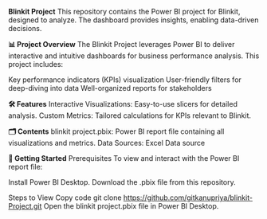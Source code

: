 **Blinkit Project**
This repository contains the Power BI project for Blinkit, designed to analyze. The dashboard provides insights, enabling data-driven decisions.

**📊 Project Overview**
The Blinkit Project leverages Power BI to deliver interactive and intuitive dashboards for business performance analysis. This project includes:

Key performance indicators (KPIs) visualization
User-friendly filters for deep-diving into data
Well-organized reports for stakeholders

**🛠️ Features**
Interactive Visualizations: Easy-to-use slicers for detailed analysis.
Custom Metrics: Tailored calculations for KPIs relevant to Blinkit.

**🗂️ Contents**
blinkit project.pbix: Power BI report file containing all visualizations and metrics.
Data Sources: Excel Data source

**🚀 Getting Started**
Prerequisites
To view and interact with the Power BI report file:

Install Power BI Desktop.
Download the .pbix file from this repository.

Steps to View
Copy code
git clone https://github.com/gitkanupriya/blinkit-Project.git
Open the blinkit project.pbix file in Power BI Desktop.
